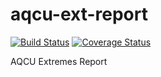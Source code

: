 # aqcu-ext-report

[![Build Status](https://travis-ci.org/USGS-CIDA/aqcu-ext-report.svg?branch=master)](https://travis-ci.org/USGS-CIDA/aqcu-ext-report) [![Coverage Status](https://coveralls.io/repos/github/USGS-CIDA/aqcu-ext-report/badge.svg?branch=master)](https://coveralls.io/github/USGS-CIDA/aqcu-ext-report?branch=master)

AQCU Extremes Report

